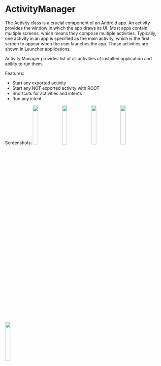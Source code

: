# ActivityManager
The Activity class is a crucial component of an Android app. An activity provides the window in which the app draws its UI. Most apps contain multiple screens, which means they comprise multiple activities. Typically, one activity in an app is specified as the main activity, which is the first screen to appear when the user launches the app. Those activities are shown in Launcher applications.

Activity Manager provides list of all activities of installed application and ability to run them.

Features:
* Start any exported activity
* Start any NOT exported activity with ROOT
* Shortcuts for activities and intents
* Run any intent


Screenshots:
<img src="https://raw.githubusercontent.com/sdex/ActivityManager/master/app/art/Screenshot_1529778033.png" width="18%"></img> <img src="https://raw.githubusercontent.com/sdex/ActivityManager/master/app/art/Screenshot_1529778077.png" width="18%"></img> <img src="https://raw.githubusercontent.com/sdex/ActivityManager/master/app/art/Screenshot_1529778088.png" width="18%"></img> <img src="https://raw.githubusercontent.com/sdex/ActivityManager/master/app/art/Screenshot_1529778211.png" width="18%"></img> <img src="https://raw.githubusercontent.com/sdex/ActivityManager/master/app/art/Screenshot_1529778232.png" width="18%"></img> 
